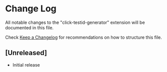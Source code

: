 # Change Log

All notable changes to the "click-testid-generator" extension will be documented in this file.

Check [Keep a Changelog](http://keepachangelog.com/) for recommendations on how to structure this file.

## [Unreleased]

- Initial release